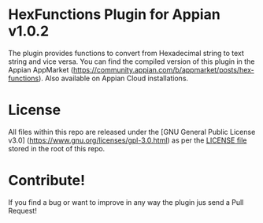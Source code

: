 # HexFunctions Plugin for Appian v1.0.2

The plugin provides functions to convert from Hexadecimal string to text string and vice versa.
You can find the compiled version of this plugin in the Appian AppMarket (https://community.appian.com/b/appmarket/posts/hex-functions). Also available on Appian Cloud installations.

# License
All files within this repo are released under the [GNU General Public License v3.0] (https://www.gnu.org/licenses/gpl-3.0.html) as per the [LICENSE file](https://github.com/blzkz/HexFunctions/blob/master/LICENSE) stored in the root of this repo.

# Contribute!

If you find a bug or want to improve in any way the plugin jus send a Pull Request!